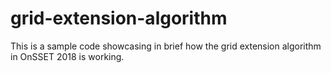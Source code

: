 # grid-extension-algorithm
This is a sample code showcasing in brief how the grid extension algorithm in OnSSET 2018 is working. 
